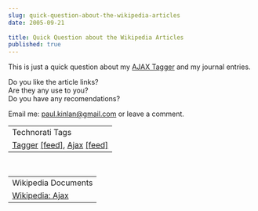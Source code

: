 ```yaml
---
slug: quick-question-about-the-wikipedia-articles
date: 2005-09-21
 
title: Quick Question about the Wikipedia Articles
published: true
---
```

This is just a quick question about my <a href="http://www.kinlan.co.uk/AjaxExperiments/AjaxTag">AJAX Tagger</a> and my journal entries.  <p />Do you like the article links?<br />Are they any use to you?<br />Do you have any recomendations?<p />Email me: <a href="mailto:%20paul.kinlan@gmail.com">paul.kinlan@gmail.com</a> or leave a comment.<p /><table class="TechnoratiHead TagHeader">
<tr><td>Technorati Tags</td></tr>
<tr class="Technorati"><td>
<a href="https://paul.kinlan.me/tags/Tagger" class="Tag" rel="tag">Tagger</a> <a href="http://feeds.technorati.com/feed/posts/tag/Tagger" class="Tag">[feed]</a>, <a href="https://paul.kinlan.me/tags/Ajax" class="Tag" rel="tag">Ajax</a> <a href="http://feeds.technorati.com/feed/posts/tag/Ajax" class="Tag">[feed]</a>
</td></tr>
</table><br /><table class="TechnoratiHead TagHeader">
<tr><td>Wikipedia Documents</td></tr>
<tr class="Technorati"><td><a href="http://en.wikipedia.org/wiki/AJAX">Wikipedia: Ajax</a></td></tr>
</table><div class="blogger-post-footer"><img class="posterous_download_image" src="https://blogger.googleusercontent.com/tracker/8109338-112732712122603291?l=www.kinlan.co.uk%2Findex.html" height="1" alt="" width="1" /></div>

